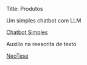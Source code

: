 Title: Produtos

Um simples chatbot com LLM

[Chatbot Simples](chatbot-simples.html)

Auxilio na reescrita de texto

[NeoTese](neotese.html)